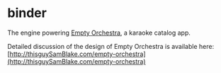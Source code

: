binder
======

The engine powering [Empty Orchestra](http://emptyorchestra.co), a karaoke catalog app.

Detailed discussion of the design of Empty Orchestra is available here: [http://thisguySamBlake.com/empty-orchestra](http://thisguySamBlake.com/empty-orchestra)
